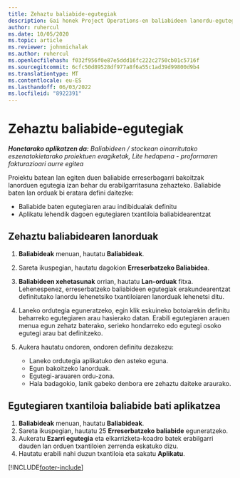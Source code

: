 ```yaml
---
title: Zehaztu baliabide-egutegiak
description: Gai honek Project Operations-en baliabideen lanordu-egutegiak definitzeko moduari buruzko informazioa eskaintzen du.
author: ruhercul
ms.date: 10/05/2020
ms.topic: article
ms.reviewer: johnmichalak
ms.author: ruhercul
ms.openlocfilehash: f032f956f0e87e5ddd16fc222c2750cb01c5716f
ms.sourcegitcommit: 6cfc50d89528df977a8f6a55c1ad39d99800d9b4
ms.translationtype: MT
ms.contentlocale: eu-ES
ms.lasthandoff: 06/03/2022
ms.locfileid: "8922391"
---
```

# <a name="define-resource-calendars"></a>Zehaztu baliabide-egutegiak

_**Honetarako aplikatzen da:** Baliabideen / stockean oinarritutako eszenatokietarako proiektuen eragiketak, Lite hedapena - proformaren fakturazioari aurre egitea_

Proiektu batean lan egiten duen baliabide erreserbagarri bakoitzak lanorduen egutegia izan behar du erabilgarritasuna zehazteko. Baliabide baten lan orduak bi eratara defini daitezke: 

   - Baliabide baten egutegiaren arau indibidualak definitu
   - Aplikatu lehendik dagoen egutegiaren txantiloia baliabidearentzat

## <a name="define-a-resources-working-hours"></a>Zehaztu baliabidearen lanorduak

1. **Baliabideak** menuan, hautatu **Baliabideak**.
2. Sareta ikuspegian, hautatu dagokion **Erreserbatzeko Baliabidea**.
3. **Baliabideen xehetasunak** orrian, hautatu **Lan-orduak** fitxa. Lehenespenez, erreserbatzeko baliabideen egutegiak erakundearentzat definitutako lanordu lehenetsiko txantiloiaren lanorduak lehenetsi ditu.
4. Laneko ordutegia eguneratzeko, egin klik eskuineko botoiarekin definitu beharreko egutegiaren arau hasierako datan. Erabili egutegiaren arauen menua egun zehatz baterako, serieko hondarreko edo egutegi osoko egutegi arau bat definitzeko.
5. Aukera hautatu ondoren, ondoren definitu dezakezu:

    - Laneko ordutegia aplikatuko den asteko eguna.
    - Egun bakoitzeko lanorduak.
    - Egutegi-arauaren ordu-zona.
    - Hala badagokio, lanik gabeko denbora ere zehaztu daiteke araurako.

## <a name="applying-a-calendar-template-to-a-resource"></a>Egutegiaren txantiloia baliabide bati aplikatzea

1. **Baliabideak** menuan, hautatu **Baliabideak**.
2. Sareta ikuspegian, hautatu 25 **Erreserbatzeko baliabide** eguneratzeko.
3. Aukeratu **Ezarri egutegia** eta elkarrizketa-koadro batek erabilgarri dauden lan orduen txantiloien zerrenda eskatuko dizu.
4. Hautatu erabili nahi duzun txantiloia eta sakatu **Aplikatu**.


[!INCLUDE[footer-include](../includes/footer-banner.md)]